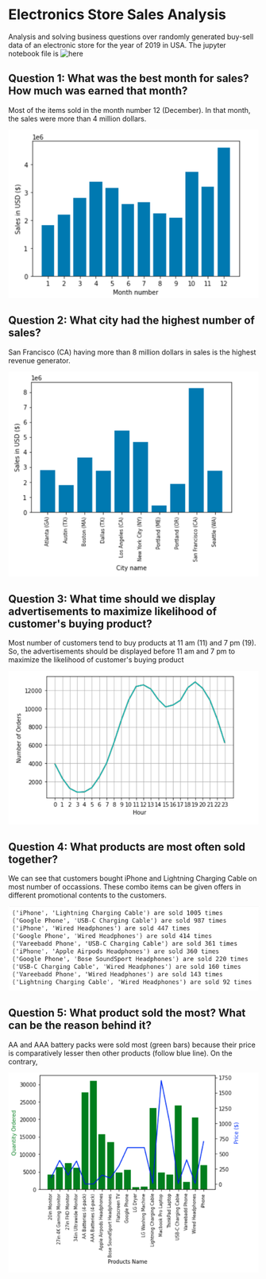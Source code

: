# Electronics Store Sales Analysis

Analysis and solving business questions over randomly generated buy-sell data of an electronic store for the year of 2019  in USA. The jupyter notebook file is ![here](./analysis.ipynb)  

## Question 1: What was the best month for sales? How much was earned that month?

Most of the items sold in the month number 12 (December). In that month, the sales were more than 4 million dollars. 

![](Images/q_1.png)

## Question 2: What city had the highest number of sales?

San Francisco (CA) having more than 8 million dollars in sales is the highest revenue generator. 

![](Images/q_2.png)

## Question 3: What time should we display advertisements to maximize likelihood of customer's buying product?

Most number of customers tend to buy products at 11 am (11) and 7 pm (19). So, the advertisements should be displayed before 11 am and 7 pm to maximize the likelihood of customer's buying product

![](Images/q_3.png)

## Question 4: What products are most often sold together?

We can see that customers bought iPhone and Lightning Charging Cable on most number of occassions. These combo items can be given offers in different promotional contents to the customers.

![](Images/q_4.png)

## Question 5: What product sold the most? What can be the reason behind it?

AA and AAA battery packs were sold most (green bars) because their price is comparatively lesser then other products (follow blue line). On the contrary, 

![](Images/q_5.png)